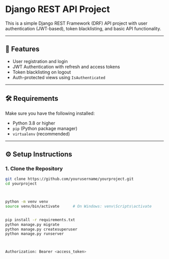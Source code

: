 # Django REST API Project

This is a simple Django REST Framework (DRF) API project with user authentication (JWT-based), token blacklisting, and basic API functionality.

---

## 🚀 Features

- User registration and login
- JWT Authentication with refresh and access tokens
- Token blacklisting on logout
- Auth-protected views using `IsAuthenticated`

---

## 🛠 Requirements

Make sure you have the following installed:

- Python 3.8 or higher
- `pip` (Python package manager)
- `virtualenv` (recommended)

---

## ⚙️ Setup Instructions

### 1. Clone the Repository

```bash
git clone https://github.com/yourusername/yourproject.git
cd yourproject



python -m venv venv
source venv/bin/activate      # On Windows: venv\Scripts\activate


pip install -r requirements.txt
python manage.py migrate
python manage.py createsuperuser
python manage.py runserver



Authorization: Bearer <access_token>
